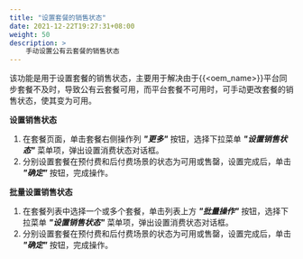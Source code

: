 ```yaml
---
title: "设置套餐的销售状态"
date: 2021-12-22T19:27:31+08:00
weight: 50
description: >
    手动设置公有云套餐的销售状态
---
```


该功能是用于设置套餐的销售状态，主要用于解决由于{{<oem_name>}}平台同步套餐不及时，导致公有云套餐可用，而平台套餐不可用时，可手动更改套餐的销售状态，使其变为可用。

**设置销售状态**

1. 在套餐页面，单击套餐右侧操作列 **_"更多"_** 按钮，选择下拉菜单 **_"设置销售状态"_** 菜单项，弹出设置消费状态对话框。
2. 分别设置套餐在预付费和后付费场景的状态为可用或售罄，设置完成后，单击 **_"确定"_** 按钮，完成操作。

**批量设置销售状态**

1. 在套餐列表中选择一个或多个套餐，单击列表上方 **_"批量操作"_** 按钮，选择下拉菜单 **_"设置销售状态"_** 菜单项，弹出设置消费状态对话框。
2. 分别设置套餐在预付费和后付费场景的状态为可用或售罄，设置完成后，单击 **_"确定"_** 按钮，完成操作。